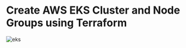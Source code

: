 # Create AWS EKS Cluster and Node Groups using Terraform
![eks](https://github.com/Omar-Ahmed-Dt/AWS-EKS-Cluster/tree/master/img/eks.png)
